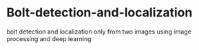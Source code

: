 # Bolt-detection-and-localization
bolt detection and localization only from two images using image processing and deep learning
